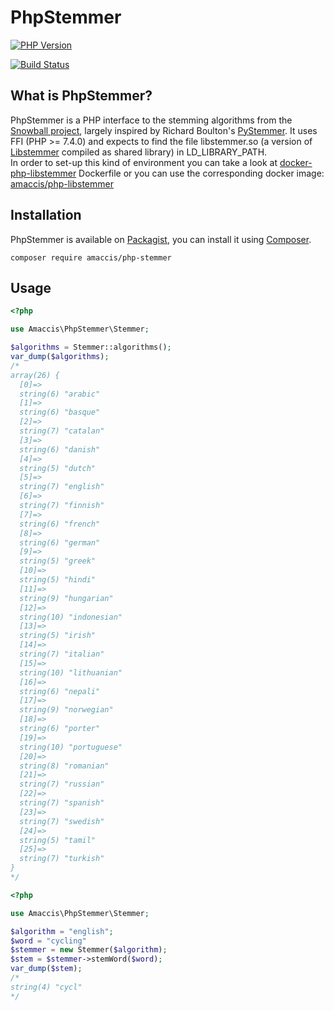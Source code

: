 # PhpStemmer

[![PHP Version](https://img.shields.io/badge/php-%5E7.4-blue.svg)](https://img.shields.io/badge/php-%5E7.4-blue.svg)

[![Build Status](https://travis-ci.org/amaccis/php-stemmer.svg?branch=master)](https://travis-ci.org/amaccis/php-stemmer)

## What is PhpStemmer?
PhpStemmer is a PHP interface to the stemming algorithms from the [Snowball project](https://snowballstem.org/), largely inspired by Richard Boulton's [PyStemmer](https://github.com/snowballstem/pystemmer).
It uses FFI (PHP >= 7.4.0) and expects to find the file libstemmer.so (a version of [Libstemmer](https://snowballstem.org/dist/libstemmer_c.tgz) compiled as shared library) in LD_LIBRARY_PATH.  
In order to set-up this kind of environment you can take a look at [docker-php-libstemmer](https://github.com/amaccis/docker-php-libstemmer) Dockerfile or you can use the corresponding docker image: [amaccis/php-libstemmer](https://hub.docker.com/r/amaccis/php-libstemmer)

## Installation

PhpStemmer is available on [Packagist](http://packagist.org/packages/amaccis/php-stemmer), 
you can install it using [Composer](http://getcomposer.org).

```shell
composer require amaccis/php-stemmer
```

## Usage

```php
<?php

use Amaccis\PhpStemmer\Stemmer;

$algorithms = Stemmer::algorithms();
var_dump($algorithms);
/*
array(26) {
  [0]=>
  string(6) "arabic"
  [1]=>
  string(6) "basque"
  [2]=>
  string(7) "catalan"
  [3]=>
  string(6) "danish"
  [4]=>
  string(5) "dutch"
  [5]=>
  string(7) "english"
  [6]=>
  string(7) "finnish"
  [7]=>
  string(6) "french"
  [8]=>
  string(6) "german"
  [9]=>
  string(5) "greek"
  [10]=>
  string(5) "hindi"
  [11]=>
  string(9) "hungarian"
  [12]=>
  string(10) "indonesian"
  [13]=>
  string(5) "irish"
  [14]=>
  string(7) "italian"
  [15]=>
  string(10) "lithuanian"
  [16]=>
  string(6) "nepali"
  [17]=>
  string(9) "norwegian"
  [18]=>
  string(6) "porter"
  [19]=>
  string(10) "portuguese"
  [20]=>
  string(8) "romanian"
  [21]=>
  string(7) "russian"
  [22]=>
  string(7) "spanish"
  [23]=>
  string(7) "swedish"
  [24]=>
  string(5) "tamil"
  [25]=>
  string(7) "turkish"
}
*/
```

```php
<?php

use Amaccis\PhpStemmer\Stemmer;

$algorithm = "english";
$word = "cycling"
$stemmer = new Stemmer($algorithm);
$stem = $stemmer->stemWord($word);
var_dump($stem);
/*
string(4) "cycl"
*/
```